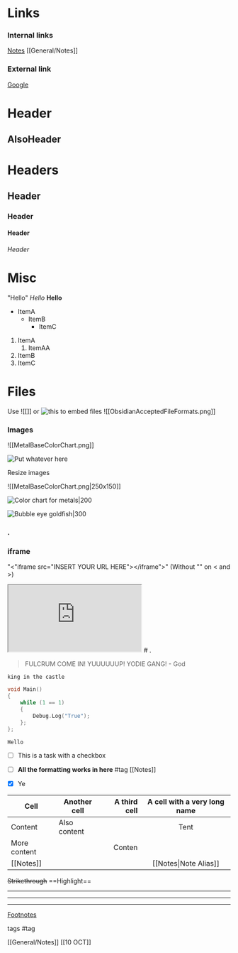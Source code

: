 # Links
### Internal links
[Notes](General/Notes.md)
[[General/Notes]]

### External link
[Google](https://www.google.com/)




Header
===

AlsoHeader
---

# Headers

## Header

### Header

#### Header

###### Header


# Misc

"Hello"
*Hello*
**Hello**

- ItemA
	- ItemB
		- ItemC

1. ItemA
	1. ItemAA
2. ItemB
3. ItemC

# Files

Use ![[]] or ![this]() to embed files
![[ObsidianAcceptedFileFormats.png]]
### Images

![[MetalBaseColorChart.png]]

![Put whatever here](MetalBaseColorChart.png)

Resize images

![[MetalBaseColorChart.png|250x150]]

![Color chart for metals|200](MetalBaseColorChart.png)

![Bubble eye goldfish|300](https://i.pinimg.com/736x/69/28/d1/6928d128f3681190941775b1d7001c8a--bubble-eye-goldfish-bubbles.jpg)

### .

### iframe

"<"iframe src="INSERT YOUR URL HERE"></iframe">" (Without "" on < and >)

<iframe src="https://www.youtube.com/embed/pnofpYHWHUo"> </iframe>
# .

> FULCRUM COME IN! YUUUUUUP! YODIE GANG!
> \- God


`king in the castle`

```C++
void Main()
{
	while (1 == 1)
	{
		Debug.Log("True");
	};
};
```

	Hello

- [ ] This is a task with a checkbox
- [ ] **All the formatting works in here** #tag  [[Notes]] 
- [x] Ye


Cell | Another cell | A third cell | A cell with a very long name
-- | -- | --: | :--:
Content | Also content | | Tent
More content | | Conten
[[Notes]] | | | [[Notes\|Note Alias]]


~~Strikethrough~~
==Highlight==

---
***
___

[Footnotes](https://help.obsidian.md/How+to/Format+your+notes#Footnotes)






tags
#tag



[[General/Notes]]
[[10 OCT]]



